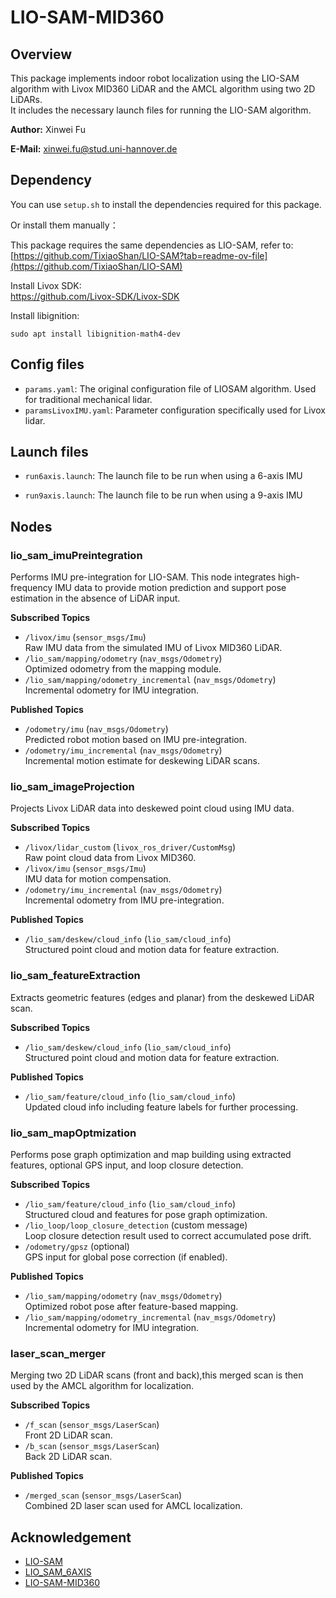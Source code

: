 # LIO-SAM-MID360
## Overview

This package implements indoor robot localization using the LIO-SAM algorithm with Livox MID360 LiDAR and the AMCL algorithm using two 2D LiDARs.  
It includes the necessary launch files for running the LIO-SAM algorithm.


**Author:** Xinwei Fu

**E-Mail:** xinwei.fu@stud.uni-hannover.de

## Dependency

You can use `setup.sh` to install the dependencies required for this package.

Or install them manually：

This package requires the same dependencies as LIO-SAM, refer to:  
[https://github.com/TixiaoShan/LIO-SAM?tab=readme-ov-file](https://github.com/TixiaoShan/LIO-SAM)

Install Livox SDK:  
[https://github.com/Livox-SDK/Livox-SDK  ](https://github.com/Livox-SDK/Livox-SDK)

Install libignition:  
```
sudo apt install libignition-math4-dev
```

## Config files
- `params.yaml`: The original configuration file of LIOSAM algorithm. Used for traditional mechanical lidar.
- `paramsLivoxIMU.yaml`: Parameter configuration specifically used for Livox lidar.

## Launch files
- `run6axis.launch`: The launch file to be run when using a 6-axis IMU

- `run9axis.launch`: The launch file to be run when using a 9-axis IMU


## Nodes

### lio_sam_imuPreintegration
Performs IMU pre-integration for LIO-SAM.
This node integrates high-frequency IMU data to provide motion prediction and support pose estimation in the absence of LiDAR input.

**Subscribed Topics**
- `/livox/imu` (`sensor_msgs/Imu`)  
  Raw IMU data from the simulated IMU of Livox MID360 LiDAR.
- `/lio_sam/mapping/odometry` (`nav_msgs/Odometry`)  
  Optimized odometry from the mapping module.
- `/lio_sam/mapping/odometry_incremental` (`nav_msgs/Odometry`)  
  Incremental odometry for IMU integration.
   
**Published Topics**
- `/odometry/imu` (`nav_msgs/Odometry`)  
  Predicted robot motion based on IMU pre-integration.
- `/odometry/imu_incremental` (`nav_msgs/Odometry`)  
  Incremental motion estimate for deskewing LiDAR scans.

### lio_sam_imageProjection
Projects Livox LiDAR data into deskewed point cloud using IMU data.

**Subscribed Topics**
- `/livox/lidar_custom` (`livox_ros_driver/CustomMsg`)  
  Raw point cloud data from Livox MID360.
- `/livox/imu` (`sensor_msgs/Imu`)  
  IMU data for motion compensation.
- `/odometry/imu_incremental` (`nav_msgs/Odometry`)  
  Incremental odometry from IMU pre-integration.

**Published Topics**
- `/lio_sam/deskew/cloud_info` (`lio_sam/cloud_info`)  
  Structured point cloud and motion data for feature extraction.


### lio_sam_featureExtraction
Extracts geometric features (edges and planar) from the deskewed LiDAR scan.

**Subscribed Topics**
- `/lio_sam/deskew/cloud_info` (`lio_sam/cloud_info`)  
  Structured point cloud and motion data for feature extraction.

**Published Topics**
- `/lio_sam/feature/cloud_info` (`lio_sam/cloud_info`)  
  Updated cloud info including feature labels for further processing.

### lio_sam_mapOptmization
Performs pose graph optimization and map building using extracted features, optional GPS input, and loop closure detection.

**Subscribed Topics**
- `/lio_sam/feature/cloud_info` (`lio_sam/cloud_info`)  
  Structured cloud and features for pose graph optimization.
- `/lio_loop/loop_closure_detection` (custom message)  
  Loop closure detection result used to correct accumulated pose drift.
- `/odometry/gpsz` (optional)  
  GPS input for global pose correction (if enabled).
  
**Published Topics**
- `/lio_sam/mapping/odometry` (`nav_msgs/Odometry`)  
  Optimized robot pose after feature-based mapping.
- `/lio_sam/mapping/odometry_incremental` (`nav_msgs/Odometry`)  
  Incremental odometry for IMU integration.


### laser_scan_merger
Merging two 2D LiDAR scans (front and back),this merged scan is then used by the AMCL algorithm for localization.

**Subscribed Topics**
- `/f_scan` (`sensor_msgs/LaserScan`)  
  Front 2D LiDAR scan.
- `/b_scan` (`sensor_msgs/LaserScan`)  
  Back 2D LiDAR scan.

**Published Topics**
- `/merged_scan` (`sensor_msgs/LaserScan`)  
  Combined 2D laser scan used for AMCL localization.
## Acknowledgement
- [LIO-SAM](https://github.com/TixiaoShan/LIO-SAM/)
- [LIO_SAM_6AXIS](https://github.com/JokerJohn/LIO_SAM_6AXIS)
- [LIO-SAM-MID360](https://github.com/nkymzsy/LIO-SAM-MID360)
